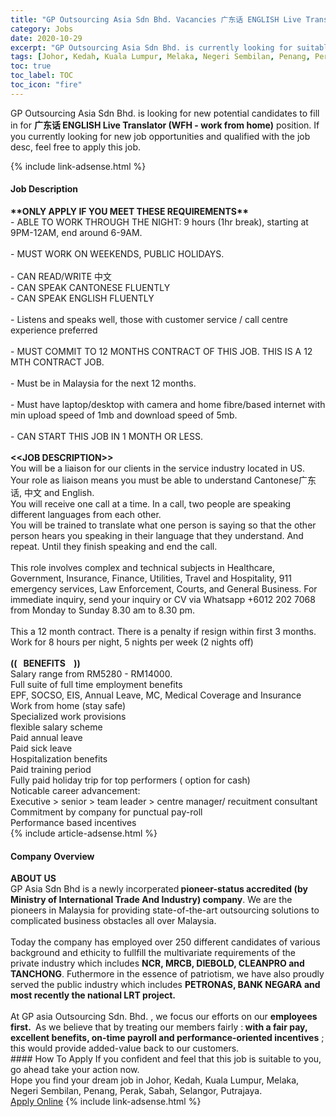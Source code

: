 ```yaml
---
title: "GP Outsourcing Asia Sdn Bhd. Vacancies 广东话 ENGLISH Live Translator (WFH - work from home)" 
category: Jobs 
date: 2020-10-29 
excerpt: "GP Outsourcing Asia Sdn Bhd. is currently looking for suitable person to fill in the 广东话 ENGLISH Live Translator (WFH - work from home) which positioned at Johor, Kedah, Kuala Lumpur, Melaka, Negeri Sembilan, Penang, Perak, Sabah, Selangor, Putrajaya" 
tags: [Johor, Kedah, Kuala Lumpur, Melaka, Negeri Sembilan, Penang, Perak, Sabah, Selangor, Putrajaya] 
toc: true 
toc_label: TOC 
toc_icon: "fire" 
--- 
```


<p>GP Outsourcing Asia Sdn Bhd. is looking for new potential candidates to fill in for <b>广东话 ENGLISH Live Translator (WFH - work from home)</b> position. If you currently looking for new job opportunities and qualified with the job desc, feel free to apply this job.
</p>{% include link-adsense.html %} 
<div><div><h4>Job Description</h4></div><div><div><span><div><div><div><strong>**ONLY APPLY IF YOU MEET THESE REQUIREMENTS**</strong><br>- ABLE TO WORK THROUGH THE NIGHT: 9 hours (1hr break), starting at 9PM-12AM, end around 6-9AM.<br><br>- MUST WORK ON WEEKENDS, PUBLIC HOLIDAYS.<br><br>- CAN READ/WRITE &#20013;&#25991;<br>- CAN SPEAK CANTONESE FLUENTLY<br>- CAN SPEAK ENGLISH FLUENTLY<br><br>- Listens and speaks well, those with customer service / call centre experience preferred<br><br>- MUST COMMIT TO 12 MONTHS CONTRACT OF THIS JOB. THIS IS A 12 MTH CONTRACT JOB.<br><br>- Must be in Malaysia for the next 12 months.<br><br>- Must have laptop/desktop with camera and home fibre/based internet with min upload speed of 1mb and download speed of 5mb.<br><br>- CAN START THIS JOB IN 1 MONTH OR LESS.<br><br><strong>&lt;&lt;JOB DESCRIPTION&gt;&gt;</strong><br>You will be a liaison for our clients in the service industry located in US.<br>Your role as liaison means you must be able to understand Cantonese&#24191;&#19996;&#35805;, &#20013;&#25991; and English.<br>You will receive one call at a time. In a call, two people are speaking different languages from each other.<br>You will be trained to translate what one person is saying so that the other person hears you speaking in their language that they understand. And repeat. Until they finish speaking and end the call.<br><br>This role involves complex and technical subjects in Healthcare, Government, Insurance, Finance, Utilities, Travel and Hospitality, 911 emergency services, Law Enforcement, Courts, and General Business. For immediate inquiry, send your inquiry or CV via Whatsapp +6012 202 7068 from Monday to Sunday 8.30 am to 8.30 pm.<br><br>This a 12 month contract. There is a penalty if resign within first 3 months.<br>Work for 8 hours per night, 5 nights per week (2 nights off)<br><br><strong>((&#160; &#160;BENEFITS&#160; &#160; ))</strong><br>Salary range from RM5280 - RM14000.<br>Full suite of full time employment benefits<br>EPF, SOCSO, EIS, Annual Leave, MC, Medical Coverage and Insurance<br>Work from home (stay safe)<br>Specialized work provisions<br>flexible salary scheme<br>Paid annual leave<br>Paid sick leave<br>Hospitalization benefits<br>Paid training period<br>Fully paid holiday trip for top performers ( option for cash)<br>Noticable career advancement:<br>Executive &gt; senior &gt; team leader &gt; centre manager/ recuitment consultant<br>Commitment by company for punctual pay-roll<br>Performance based incentives</div></div></div></span></div></div></div> 
{% include article-adsense.html %} 
<div><div><h4>Company Overview</h4></div><div><div><span><div><div><strong>ABOUT US</strong></div>
<div>GP Asia Sdn Bhd is a newly incorperated<strong> pioneer-status accredited (by Ministry of International Trade And Industry) company</strong>. We are the pioneers in Malaysia for providing state-of-the-art outsourcing solutions to complicated business obstacles all over Malaysia.</div>
<div><br>
Today the company has employed over 250 different candidates of various background and ethicity to fullfill the multivariate requirements of the private industry which includes <strong>NCR, MRCB, DIEBOLD, CLEANPRO and TANCHONG</strong>. Futhermore in the essence of patriotism, we have also proudly served the public industry which includes <strong>PETRONAS, BANK NEGARA and most recently the national LRT project.</strong></div>
<div><br>
At GP asia Outsourcing Sdn. Bhd. , we focus our efforts on our <strong>employees first.&#160;</strong> As we believe that by treating our members fairly :<strong> with a fair pay, excellent benefits, on-time payroll and performance-oriented incentives</strong> ; this would provide added-value back to our customers.</div></div></span></div></div></div> 
#### How To Apply 
If you confident and feel that this job is suitable to you, go ahead take your action now. <br/> 
Hope you find your dream job in Johor, Kedah, Kuala Lumpur, Melaka, Negeri Sembilan, Penang, Perak, Sabah, Selangor, Putrajaya. <br/> 
<a href="https://www.jobstreet.com.my/en/job/广东话-english-live-translator-wfh-work-from-home-4414075?jobId=jobstreet-my-job-4414075&sectionRank=3&token=0~2cc9a854-a3d2-4d38-8ea0-3133aacf417d&fr=SRP%20View%20In%20New%20Ta" class="btn btn--info" target="_blank" rel="nofollow noopenner">Apply Online</a> 
{% include link-adsense.html %} 